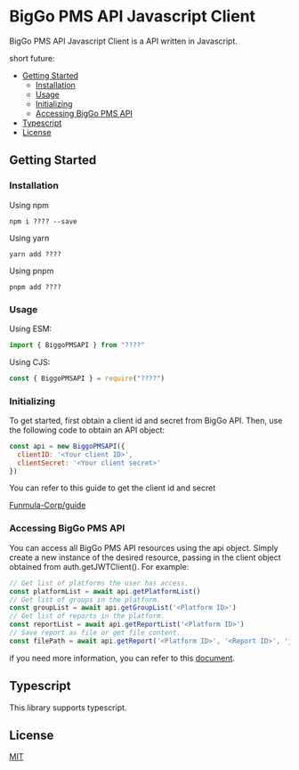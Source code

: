 # BigGo PMS API Javascript Client


BigGo PMS API Javascript Client is a API written in Javascript. 

short future:

- [Getting Started](#getting-started)
  - [Installation](#installation)
  - [Usage](#usage)
  - [Initializing](#initializing)
  - [Accessing BigGo PMS API](#accessing-biggo-pms-api)
- [Typescript](#typescript)
- [License](#license)

## Getting Started

### Installation

Using npm

```shell
npm i ???? --save
```

Using yarn

```shell
yarn add ????
```

Using pnpm

```shell
pnpm add ????
```

### Usage

Using ESM:

```js
import { BiggoPMSAPI } from "????"
```

Using CJS:

```js
const { BiggoPMSAPI } = require("????")
```

### Initializing

To get started, first obtain a client id and secret from BigGo API. Then, use the following code to obtain an API object:

```js
const api = new BiggoPMSAPI({ 
  clientID: '<Your client ID>',
  clientSecret: '<Your client secret>' 
})
```

You can refer to this guide to get the client id and secret

[Funmula-Corp/guide](https://github.com/Funmula-Corp/guide)

### Accessing BigGo PMS API

You can access all BigGo PMS API resources using the api object. Simply create a new instance of the desired resource, passing in the client object obtained from auth.getJWTClient(). For example:

```js
// Get list of platforms the user has access.
const platformList = await api.getPlatformList()
// Get list of groups in the platform.
const groupList = await api.getGroupList('<Platform ID>')
// Get list of reports in the platform.
const reportList = await api.getReportList('<Platform ID>')
// Save report as file or get file content.
const filePath = await api.getReport('<Platform ID>', '<Report ID>', 'json')
```

if you need more information, you can refer to this [document](./lib/api/README.md).
## Typescript

This library supports typescript.

## License

[MIT](./LICENSE)

